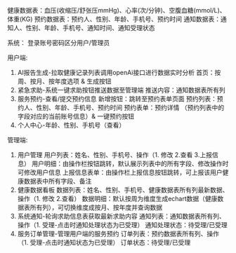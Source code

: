 <!-- 核心功能 -->
健康数据表：血压(收缩压/舒张压mmHg)、心率(次/分钟)、空腹血糖(mmol/L)、体重(KG)
预约数据表：预约人、性别、年龄、手机号、预约时间
通知数据表：通知人、性别、年龄、手机号、通知时间、通知受理状态

系统： 登录账号密码区分用户/管理员

用户端:
1. AI报告生成-拉取健康记录列表调用openAi接口进行数据实时分析
    首页：按周、按月、按年度选项 & 生成按钮
2. 紧急求助-系统一键求助按钮推送数据至管理端
    推送内容：通知数据表所有列
3. 服务预约-查看/提交预约信息
    新增按钮：跳转至预约表单页面
    预约列表：预约人、性别、年龄、手机号、预约时间
    预约表单：预约详情 （预约列表中的字段对应的当前账号信息）& 一键预约按钮
4. 个人中心-年龄、性别、手机号（查看）

管理端:
1. 用户管理
    用户列表：姓名、性别、手机号、操作（1. 修改 2.查看 3.上报信息）
    用户明细：由操作栏按钮跳转，默认展示列表中的所有字段、修改操作时可修改用户信息
    上报信息表单：由操作栏上报信息按钮跳转，可上报该用户健康数据表中所有字段、备注
2. 健康数据看板
    数据列表：姓名、性别、手机号、健康数据表所有列最新数据、操作（1. 修改 2.查看）
    数据明细：默认按周为维度生成echart数据（健康数据表所有列），可切换维度成按月、按年度并查询数据
3. 系统通知-轮询求助信息表获取最新求助内容
    通知列表：通知数据表所有列、操作（1. 受理-点击时通知处理状态为已受理）
    通知处理状态：待受理/已受理
4. 服务订单管理-管理用户端的服务预约
    订单列表：预约数据表所有列、操作（1. 受理-点击时通知状态为已受理）
    订单状态：待受理/已受理